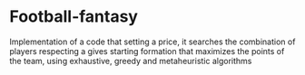 # Football-fantasy
Implementation of a code that setting a price, it searches the combination of players respecting a gives starting formation that maximizes the points of the team, using exhaustive, greedy and metaheuristic algorithms
